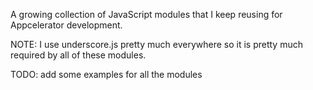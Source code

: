 A growing collection of JavaScript modules that I keep reusing for Appcelerator development.

NOTE: I use underscore.js pretty much everywhere so it is pretty much required by all of these modules.

TODO: add some examples for all the modules